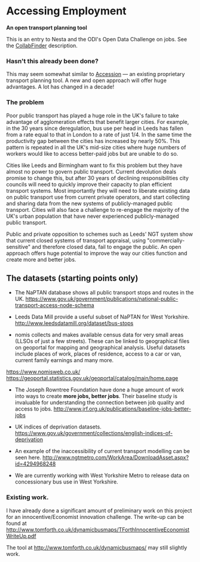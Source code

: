 # Accessing Employment

**An open transport planning tool**

This is an entry to Nesta and the ODI's Open Data Challenge on jobs. See the [CollabFinder](http://collabfinder.com/project/1258/accessing-employment-an-open-transport-planning-tool.) description.

### Hasn't this already been done?
This may seem somewhat similar to [Accession](http://www.citilabs.com/software/products/accession) — an existing proprietary transport planning tool. A new and open approach will offer huge advantages. A lot has changed in a decade!

### The problem

Poor public transport has played a huge role in the UK's failure to take advantage of agglomeration effects that benefit larger cities. For example, in the 30 years since deregulation, bus use per head in Leeds has fallen from a rate equal to that in London to a rate of just 1/4. In the same time the productivity gap between the cities has increased by nearly 50%. This pattern is repeated in all the UK's mid-size cities where huge numbers of workers would like to access better-paid jobs but are unable to do so.

Cities like Leeds and Birmingham want to fix this problem but they have almost no power to govern public transport. Current devolution deals promise to change this, but after 30 years of declining responsibilities city councils will need to quickly improve their capacity to plan efficient transport systems. Most importantly they will need to liberate existing data on public transport use from current private operators, and start collecting and sharing data from the new systems of publicly-managed public transport. Cities will also face a challenge to re-engage the majority of the UK's urban population that have never experienced publicly-managed public transport.

Public and private opposition to schemes such as Leeds' NGT system show that current closed systems of transport appraisal, using "commercially-sensitive" and therefore closed data, fail to engage the public. An open approach offers huge potential to improve the way our cities function and create more and better jobs.

## The datasets (starting points only)

* The NaPTAN database shows all public transport stops and routes in the UK. https://www.gov.uk/government/publications/national-public-transport-access-node-schema

* Leeds Data Mill provide a useful subset of NaPTAN for West Yorkshire. http://www.leedsdatamill.org/dataset/bus-stops

* nomis collects and makes available census data for very small areas (LLSOs of just a few streets). These can be linked to geographical files on geoportal for mapping and geographical analysis. Useful datasets include places of work, places of residence, access to a car or van, current family earnings and many more.

https://www.nomisweb.co.uk/
https://geoportal.statistics.gov.uk/geoportal/catalog/main/home.page 

* The Joseph Rowntree Foundation have done a huge amount of work into ways to create **more jobs, better jobs**. Their baseline study is invaluable for understanding the connection between job quality and access to jobs.
http://www.jrf.org.uk/publications/baseline-jobs-better-jobs

* UK indices of deprivation datasets.
https://www.gov.uk/government/collections/english-indices-of-deprivation

* An example of the inaccessibility of current transport modelling can be seen here.
http://www.ngtmetro.com/WorkArea/DownloadAsset.aspx?id=4294968248

* We are currently working with West Yorkshire Metro to release data on concessionary bus use in West Yorkshire.

### Existing work.

I have already done a significant amount of preliminary work on this project for an innocentive/Economist innovation challenge. The write-up can be found at
http://www.tomforth.co.uk/dynamicbusmaps/TForthInnocentiveEconomistWriteUp.pdf

The tool at http://www.tomforth.co.uk/dynamicbusmaps/ may still slightly work.
